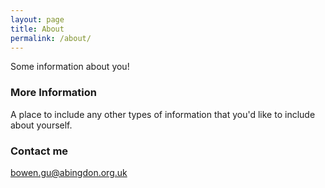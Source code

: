 ```yaml
---
layout: page
title: About
permalink: /about/
---
```


Some information about you!

### More Information

A place to include any other types of information that you'd like to include about yourself.

### Contact me

[bowen.gu@abingdon.org.uk](mailto:bowen.gu@abingdon.org.uk)
